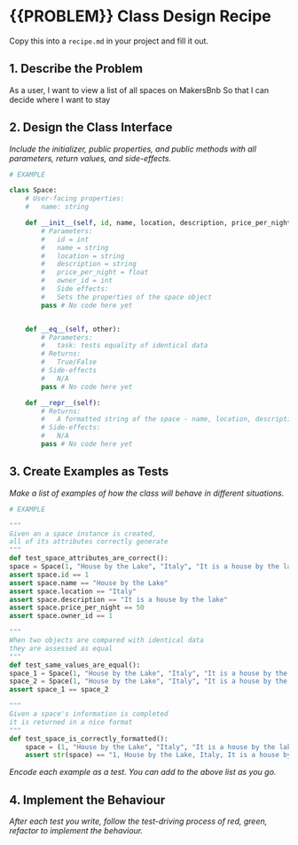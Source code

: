 # {{PROBLEM}} Class Design Recipe

Copy this into a `recipe.md` in your project and fill it out.

## 1. Describe the Problem

As a user, 
I want to view a list of all spaces on MakersBnb
So that I can decide where I want to stay


## 2. Design the Class Interface

_Include the initializer, public properties, and public methods with all parameters, return values, and side-effects._

```python
# EXAMPLE

class Space:
    # User-facing properties:
    #   name: string

    def __init__(self, id, name, location, description, price_per_night, owner_id):
        # Parameters:
        #   id = int
        #   name = string
        #   location = string
        #   description = string
        #   price_per_night = float
        #   owner_id = int
        #   Side effects:
        #   Sets the properties of the space object
        pass # No code here yet


    def __eq__(self, other):
        # Parameters:
        #   task: tests equality of identical data
        # Returns:
        #   True/False
        # Side-effects
        #   N/A
        pass # No code here yet

    def __repr__(self):
        # Returns:
        #   A formatted string of the space - name, location, description, price_per_night, owner_id
        # Side-effects:
        #   N/A
        pass # No code here yet
```

## 3. Create Examples as Tests

_Make a list of examples of how the class will behave in different situations._

``` python
# EXAMPLE

"""
Given an a space instance is created,
all of its attributes correctly generate
"""
def test_space_attributes_are_correct():
space = Space(1, "House by the Lake", "Italy", "It is a house by the lake", 50, 1)
assert space.id == 1
assert space.name == "House by the Lake"
assert space.location == "Italy"
assert space.description == "It is a house by the lake"
assert space.price_per_night == 50
assert space.owner_id == 1

"""
When two objects are compared with identical data
they are assessed as equal
"""
def test_same_values_are_equal():
space_1 = Space(1, "House by the Lake", "Italy", "It is a house by the lake", 50, 1)
space_2 = Space(1, "House by the Lake", "Italy", "It is a house by the lake", 50, 1)
assert space_1 == space_2

"""
Given a space's information is completed
it is returned in a nice format
"""
def test_space_is_correctly_formatted():
    space = (1, "House by the Lake", "Italy", "It is a house by the lake", 50, 1)
    assert str(space) == "1, House by the Lake, Italy, It is a house by the lake, 50, 1"

```

_Encode each example as a test. You can add to the above list as you go._

## 4. Implement the Behaviour

_After each test you write, follow the test-driving process of red, green, refactor to implement the behaviour._
